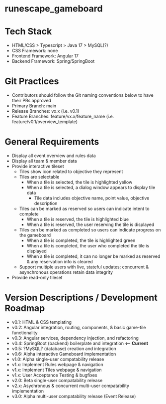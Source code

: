 # runescape_gameboard

# Tech Stack
- HTML/CSS > Typescript > Java 17 > MySQL(?)
- CSS Framework: none
- Frontend Framework: Angular 17
- Backend Framework: Spring/SpringBoot

# Git Practices
- Contributors should follow the Git naming conventions below to have their PRs approved
- Primary Branch: main
- Release Branches: vx.x (i.e. v0.1)
- Feature Branches: feature/vx.x/feature_name (i.e. feature/v0.1/overview_template)

# General Requirements
- Display all event overview and rules data
- Display all team & member data
- Provide interactive tileset
    - Tiles show icon related to objective they represent
    - Tiles are selectable
        - When a tile is selected, the tile is highlighted yellow
        - When a tile is selected, a dialog window appears to display tile data
            - Tile data includes objective name, point value, objective description
    - Tiles can be marked as reserved so users can indicate intent to complete
        - When a tile is reserved, the tile is highlighted blue
        - When a tile is reserved, the user reserving the tile is displayed
    - Tiles can be marked as completed so users can indicate progress on the gameboard
        - When a tile is completed, the tile is highlighted green
        - When a tile is completed, the user who completed the tile is displayed
        - When a tile is completed, it can no longer be marked as reserved & any reservation info is cleared
    - Support multiple users with live, stateful updates; concurrent & asynchronous operations retain data integrity
- Provide read-only tileset

# Version Descriptions / Development Roadmap
- v0.1: HTML & CSS templating
- v0.2: Angular integration, routing, components, & basic game-tile functionality
- v0.3: Angular services, dependency injection, and refactoring
- v0.4: SpringBoot (backend) boilerplate and integration **<-- Current**
- v0.5: ?MySQL? (database) creation and integration
- v0.6: Alpha interactive Gameboard implementation
- v1.0: Alpha single-user compatability release
- v1.x: Implement Rules webpage & navigation
- v1.x: Implement Tiles webpage & navigation
- v1.x: User Acceptance Testing & bugfixes
- v2.0: Beta single-user compatability release
- v2.x: Asychronous & concurrent multi-user compatability implementation
- v3.0: Alpha multi-user compatability release (Event Release)